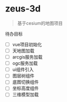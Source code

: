 # zeus-3d

> 基于cesium的地图项目

待办目标

- [ ] vue项目初始化
- [ ] 天地图加载
- [ ] arcgis服务加载
- [ ] ogc服务加载
- [ ] ui组件引入
- [ ] 图层树组件
- [ ] 底图切换组件
- [ ] 坐标高度组件
- [ ] 三维模型加载